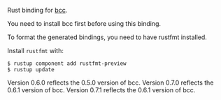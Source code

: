 Rust binding for [bcc](https://github.com/iovisor/bcc).

You need to install bcc first before using this binding.

To format the generated bindings, you need to have rustfmt installed.

Install `rustfmt` with:
```
$ rustup component add rustfmt-preview
$ rustup update
```
Version 0.6.0 reflects the 0.5.0 version of bcc.
Version 0.7.0 reflects the 0.6.1 version of bcc.
Version 0.7.1 reflects the 0.6.1 version of bcc.
